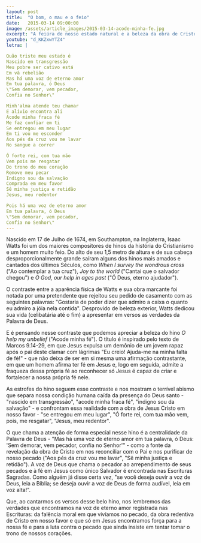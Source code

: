 ```yaml
---
layout: post
title:  "O bom, o mau e o feio"
date:   2015-03-14 09:00:00
image: /assets/article_images/2015-03-14-acode-minha-fe.jpg
excerpt: "A feiúra de nosso estado natural e a beleza da obra de Cristo em nosso favor em \"Acode minha fé\", de Isaac Watts."
youtube: "d_KKZxwYTZ4"
letra: |

Quão triste meu estado é
Nascido em transgressão
Meu pobre ser cativo está
Em vã rebelião
Mas há uma voz de eterno amor
Em tua palavra, ó Deus
\"Sem demorar, vem pecador,
Confia no Senhor\"

Minh'alma atende teu chamar
E alívio encontra ali
Acode minha fraca fé
Me faz confiar em ti
Se entregou em meu lugar
Em ti vou me esconder
Aos pés da cruz vou me lavar
No sangue a correr

Ó forte rei, com tua mão
Vem pois me resgatar
Do trono do meu coração
Remove meu pecar
Indigno sou da salvação
Comprada em meu favor
Sê minha justiça e retidão
Jesus, meu redentor

Pois há uma voz de eterno amor
Em tua palavra, ó Deus
\"Sem demorar, vem pecador,
Confia no Senhor\"
---
```


Nascido em 17 de Julho de 1674, em Southampton, na Inglaterra, Isaac Watts foi um dos maiores compositores de hinos da história do Cristianismo e um homem muito feio. Do alto de seu 1,5 metro de altura e de sua cabeça desproporcionalmente grande saíram alguns dos hinos mais amados e cantados dos últimos Séculos, como *When I survey the wondrous cross* ("Ao contemplar a tua cruz"), *Joy to the world* ("Cantai que o salvador chegou") e *O God, our help in ages past* ("Ó Deus, eterno ajudador").

O contraste entre a aparência física de Watts e sua obra marcante foi notada por uma pretendente que rejeitou seu pedido de casamento com as seguintes palavras: "Gostaria de poder dizer que admiro a caixa o quanto eu admiro a jóia nela contida". Desprovido de beleza exterior, Watts dedicou sua vida (celibatária até o fim) a apresentar em versos as verdades da Palavra de Deus.

E é pensando nesse contraste que podemos apreciar a beleza do hino *O help my unbelief* ("Acode minha fé"). O título é inspirado pelo texto de Marcos 9.14-29, em que Jesus expulsa um demônio de um jovem rapaz após o pai deste clamar com lágrimas "Eu creio! Ajuda-me na minha falta de fé!" - que não deixa de ser em si mesma uma afirmação contrastante, em que um homem afirma ter fé em Jesus e, logo em seguida, admite a fraqueza dessa própria fé ao reconhecer só Jesus é capaz de criar e fortalecer a nossa própria fé nele.

As estrofes do hino seguem esse contraste e nos mostram o terrível abismo que separa nossa condição humana caída da presença do Deus santo - "nascido em transgressão", "acode minha fraca fé", "indigno sou da salvação" - e confrontam essa realidade com a obra de Jesus Cristo em nosso favor - "se entregou em meu lugar", "Ó forte rei, com tua mão vem, pois, me resgatar", "Jesus, meu redentor".

O que chama a atenção de forma especial nesse hino é a centralidade da Palavra de Deus - "Mas há uma voz de eterno amor em tua palavra, ó Deus: 'Sem demorar, vem pecador, confia no Senhor'" - como a fonte da revelação da obra de Cristo em nos reconciliar com o Pai e nos purificar de nosso pecado ("Aos pés da cruz vou me lavar", "Sê minha justiça e retidão"). A voz de Deus que chama o pecador ao arrependimento de seus pecados e à fé em Jesus como único Salvador é encontrada nas Escrituras Sagradas. Como alguém já disse certa vez, "se você deseja ouvir a voz de Deus, leia a Bíblia; se deseja ouvir a voz de Deus de forma audível, leia em voz alta!".

Que, ao cantarmos os versos desse belo hino, nos lembremos das verdades que encontramos na voz de eterno amor registrada nas Escrituras: da falência moral em que vivíamos no pecado, da obra redentiva de Cristo em nosso favor e que só em Jesus encontramos força para a nossa fé e para a luta contra o pecado que ainda insiste em tentar tomar o trono de nossos corações. 
